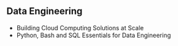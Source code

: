 ## Data Engineering

- Building Cloud Computing Solutions at Scale
- Python, Bash and SQL Essentials for Data Engineering
